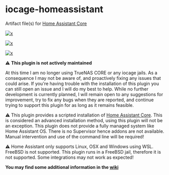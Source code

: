 <!-- markdownlint-disable MD012 MD041 -->

<!-- BADGE LINKS -->
[plugins-link]:https://www.truenas.com/plugins/
[plugins-shield]:https://img.shields.io/badge/TrueNAS%20CORE-Community%20Plugin-blue?logo=TrueNAS&style=for-the-badge

<!-- CIRRUS CI RESULTS -->
[results-12.2]:https://cirrus-ci.com/github/tprelog/truenas-plugin-index/12.2-RELEASE
[results-13.0]:https://cirrus-ci.com/github/tprelog/truenas-plugin-index/13.0-RELEASE

[core-12.2]:https://img.shields.io/cirrus/github/tprelog/truenas-plugin-index/12.2-RELEASE?task=homeassistant-12-2&label=12.2-RELEASE&logo=FreeBSD&logoColor=red&style=plastic
[core-13.0]:https://img.shields.io/cirrus/github/tprelog/truenas-plugin-index/13.0-RELEASE?task=homeassistant-13-0&label=13.0-RELEASE&logo=FreeBSD&logoColor=red&style=plastic

[1]: https://homeassistant.io/
[ADR]: https://github.com/home-assistant/architecture/blob/6da4482d171f2ef04de9320d313526653b5818b4/adr/0016-home-assistant-core.md#0016-installation-method-home-assistant-core

# iocage-homeassistant

Artifact file(s) for [Home Assistant Core][ADR]

[![x][plugins-shield]][plugins-link]

[![x][core-12.2]][results-12.2]

[![x][core-13.0]][results-13.0]

:warning: **This plugin is not actively maintained**

At this time I am no longer using TrueNAS CORE or any iocage jails. As a consequence I may not be aware of, and proactively fixing any issues that could arise. If you're having trouble with the installation of this plugin you can still open an issue and I will do my best to help. While no further development is currently planned, I will remain open to any suggestions for improvement, try to fix any bugs when they are reported, and continue trying to support this plugin for as long as it remains feasible.

:warning: This plugin provides a scripted installation of [Home Assistant Core][ADR]. This is considered an advanced installation method, using this plugin will not be an exception. This plugin does not provide a fully managed system like Home Assistant OS. There is no Supervisor hence addons are not available. Manual intervention and use of the command line will be required!

:warning: Home Assistant only supports Linux, OSX and Windows using WSL. FreeBSD is not supported. This plugin runs in a FreeBSD jail, therefore it is not supported. Some integrations may not work as expected!

**You may find some additional information in the [wiki](https://github.com/tprelog/iocage-homeassistant/wiki)**
